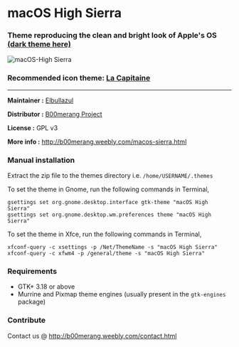 # macOS High Sierra 
### Theme reproducing the clean and bright look of Apple's OS [(dark theme here)](https://github.com/B00merang-Project/macOS-High-Sierra-Dark)

![macOS-High Sierra](https://b00merang.weebly.com/uploads/1/6/8/1/16813022/macos-high-sierra-2_orig.png)

### Recommended icon theme: [La Capitaine](https://github.com/keeferrourke/la-capitaine-icon-theme)

***

**Maintainer :** [Elbullazul](https://github.com/Elbullazul)

**Distributor :** [B00merang Project](https://github.com/B00merang-Project)

**License :** GPL v3

**More info :** http://b00merang.weebly.com/macos-sierra.html

### Manual installation

Extract the zip file to the themes directory i.e. `/home/USERNAME/.themes`

To set the theme in Gnome, run the following commands in Terminal,

```
gsettings set org.gnome.desktop.interface gtk-theme "macOS High Sierra"
gsettings set org.gnome.desktop.wm.preferences theme "macOS High Sierra"
```

To set the theme in Xfce, run the following commands in Terminal,

```
xfconf-query -c xsettings -p /Net/ThemeName -s "macOS High Sierra"
xfconf-query -c xfwm4 -p /general/theme -s "macOS High Sierra"
```

### Requirements

- GTK+ 3.18 or above
- Murrine and Pixmap theme engines (usually present in the `gtk-engines` package)

### Contribute

Contact us @ http://b00merang.weebly.com/contact.html

